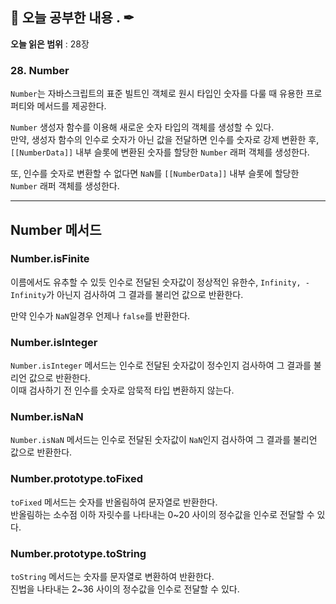 ## 📕 오늘 공부한 내용 . ✒

**오늘 읽은 범위** : 28장

### 28. Number

`Number`는 자바스크립트의 표준 빌트인 객체로 원시 타입인 숫자를 다룰 때 유용한 프로퍼티와 메서드를 제공한다.

`Number` 생성자 함수를 이용해 새로운 숫자 타입의 객체를 생성할 수 있다.<br>
만약, 생성자 함수의 인수로 숫자가 아닌 값을 전달하면 인수를 숫자로 강제 변환한 후, `[[NumberData]]` 내부 슬롯에 변환된 숫자를 할당한 `Number` 래퍼 객체를 생성한다.<br>

또, 인수를 숫자로 변환할 수 없다면 `NaN`를 `[[NumberData]]` 내부 슬롯에 할당한 `Number` 래퍼 객체를 생성한다.

---

## Number 메서드

### Number.isFinite

이름에서도 유추할 수 있듯 인수로 전달된 숫자값이 정상적인 유한수, `Infinity, -Infinity`가 아닌지 검사하여 그 결과를 불리언 값으로 반환한다.

만약 인수가 `NaN`일경우 언제나 `false`를 반환한다.

### Number.isInteger

`Number.isInteger` 메서드는 인수로 전달된 숫자값이 정수인지 검사하여 그 결과를 불리언 값으로 반환한다.<br>
이때 검사하기 전 인수를 숫자로 암묵적 타입 변환하지 않는다.

### Number.isNaN

`Number.isNaN` 메서드는 인수로 전달된 숫자값이 `NaN`인지 검사하여 그 결과를 불리언 값으로 반환한다.

### Number.prototype.toFixed

`toFixed` 메서드는 숫자를 반올림하여 문자열로 반환한다.<br>
반올림하는 소수점 이하 자릿수를 나타내는 0~20 사이의 정수값을 인수로 전달할 수 있다.

### Number.prototype.toString

`toString` 메서드는 숫자를 문자열로 변환하여 반환한다.<br>
진법을 나타내는 2~36 사이의 정수값을 인수로 전달할 수 있다.
